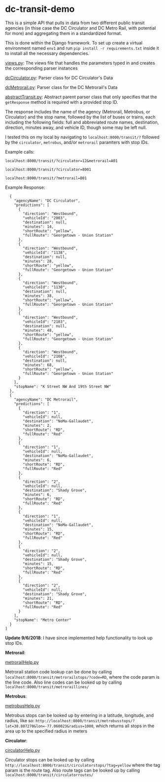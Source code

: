# dc-transit-demo

This is a simple API that pulls in data from two different public transit agencies (in thise case the
DC Circulator and DC Metro Rail, with potential for more) and aggregating them in a standardized format.

This is done within the Django framework. To set up create a virtual environment named `env1` and run
`pip install -r requirements.txt` inside it to install all the necessary dependencies.

[views.py](https://github.com/sfongx/dc-transit-demo/blob/master/project/dcTransitDemo/views.py): The views file that handles the parameters typed in and creates the corresponding parser instances

[dcCirculator.py](https://github.com/sfongx/dc-transit-demo/blob/master/project/dcTransitDemo/parsers/dcCirculator.py): Parser class for 
DC Circulator's Data

[dcMetrorail.py](https://github.com/sfongx/dc-transit-demo/blob/master/project/dcTransitDemo/parsers/dcMetrorail.py): Parser class for 
the DC Metrorail's Data

[abstractTransit.py](https://github.com/sfongx/dc-transit-demo/blob/master/project/dcTransitDemo/parsers/abstractTransit.py): Abstract 
parent parser class that only specifies that the `getResponse` method is required with a provided stop ID.

The response includes the name of the agency (Metrorail, Metrobus, or Circulator) and the stop name, followed
by the list of buses or trains, each including the following fields: full and abbreviated route names, destination,
direction, minutes away, and vehicle ID, though some may be left null.

I tested this on my local by navigating to `localhost:8000/transit/?` followed by the `circulator`, `metrobus`, and/or `metrorail` paramters with stop IDs.

Example calls:

`localhost:8000/transit/?circulator=12&metrorail=A01`

`localhost:8000/transit/?circulator=8001`

`localhost:8000/transit/?metrorail=B01`

Example Response:

```[
  {
    "agencyName": "DC Circulator",
    "predictions": [
      {
        "direction": "Westbound",
        "vehicleId": "2003",
        "destination": null,
        "minutes": 14,
        "shortRoute": "yellow",
        "fullRoute": "Georgetown - Union Station"
      },
      {
        "direction": "Westbound",
        "vehicleId": "1138",
        "destination": null,
        "minutes": 28,
        "shortRoute": "yellow",
        "fullRoute": "Georgetown - Union Station"
      },
      {
        "direction": "Westbound",
        "vehicleId": "1130",
        "destination": null,
        "minutes": 38,
        "shortRoute": "yellow",
        "fullRoute": "Georgetown - Union Station"
      },
      {
        "direction": "Westbound",
        "vehicleId": "2103",
        "destination": null,
        "minutes": 48,
        "shortRoute": "yellow",
        "fullRoute": "Georgetown - Union Station"
      },
      {
        "direction": "Westbound",
        "vehicleId": "2108",
        "destination": null,
        "minutes": 68,
        "shortRoute": "yellow",
        "fullRoute": "Georgetown - Union Station"
      }
    ],
    "stopName": "K Street NW And 19th Street NW"
  },
  {
    "agencyName": "DC Metrorail",
    "predictions": [
      {
        "direction": "1",
        "vehicleId": null,
        "destination": "NoMa-Gallaudet",
        "minutes": 2,
        "shortRoute": "RD",
        "fullRoute": "Red"
      },
      {
        "direction": "1",
        "vehicleId": null,
        "destination": "NoMa-Gallaudet",
        "minutes": 6,
        "shortRoute": "RD",
        "fullRoute": "Red"
      },
      {
        "direction": "2",
        "vehicleId": null,
        "destination": "Shady Grove",
        "minutes": 6,
        "shortRoute": "RD",
        "fullRoute": "Red"
      },
      {
        "direction": "1",
        "vehicleId": null,
        "destination": "NoMa-Gallaudet",
        "minutes": 15,
        "shortRoute": "RD",
        "fullRoute": "Red"
      },
      {
        "direction": "2",
        "vehicleId": null,
        "destination": "Shady Grove",
        "minutes": 15,
        "shortRoute": "RD",
        "fullRoute": "Red"
      },
      {
        "direction": "2",
        "vehicleId": null,
        "destination": "Shady Grove",
        "minutes": 21,
        "shortRoute": "RD",
        "fullRoute": "Red"
      }
    ],
    "stopName": "Metro Center"
  }
]
```

**Update 9/6/2018**: I have since implemented help functionality to look up stop IDs.

**Metrorail**:

[metrorailHelp.py](https://github.com/sfongx/dc-transit-demo/blob/master/project/dcTransitDemo/help/metrorailHelp.py)

Metrorail station code lookup can be done by calling `localhost:8000/transit/metrorailstops/?code=RD`, where the code param is the
line code. Also line codes can be looked up by calling `localhost:8000/transit/metroraillines/`

**Metrobus**:

[metrobusHelp.py](https://github.com/sfongx/dc-transit-demo/blob/master/project/dcTransitDemo/help/metrobusHelp.py)

Metrobus stops can be looked up by entering in a latitude, longitude, and radius, like so:
`http://localhost:8000/transit/metrobusstops/?lat=38.807270&lon=-77.060023&radius=1000`, which returns all stops in the area up to the
specified radius in meters

**Circulator**:

[circulatorHelp.py](https://github.com/sfongx/dc-transit-demo/blob/master/project/dcTransitDemo/help/circulatorHelp.py)

Circulator stops can be looked up by calling `http://localhost:8000/transit/circulatorstops/?tag=yellow` where the tag param is the
route tag. Also route tags can be looked up by calling `localhost:8000/transit/circulatorroutes/`
